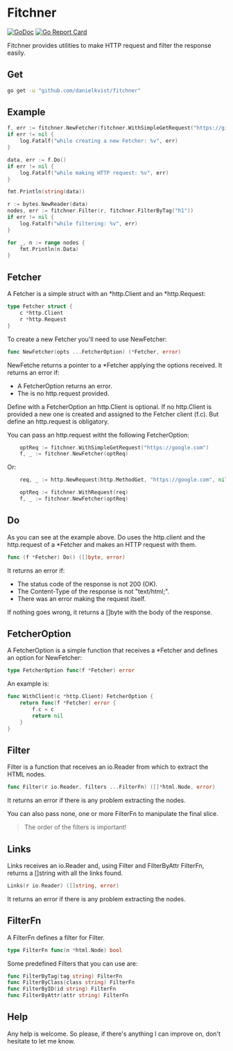 # Fitchner

[![GoDoc](https://godoc.org/github.com/danielkvist/fitchner?status.svg)](https://godoc.org/github.com/danielkvist/fitchner)
[![Go Report Card](https://goreportcard.com/badge/github.com/danielkvist/fitchner)](https://goreportcard.com/report/github.com/danielkvist/fitchner)

Fitchner provides utilities to make HTTP request and filter the response easily.

## Get

```bash
go get -u "github.com/danielkvist/fitchner"
```

## Example

```go
f, err := fitchner.NewFetcher(fitchner.WithSimpleGetRequest("https://github.com"))
if err != nil {
    log.Fatalf("while creating a new Fetcher: %v", err)
}

data, err := f.Do()
if err != nil {
    log.Fatalf("while making HTTP request: %v", err)
}

fmt.Println(string(data))

r := bytes.NewReader(data)
nodes, err := fitchner.Filter(r, fitchner.FilterByTag("h1"))
if err != nil {
    log.Fatalf("while filtering: %v", err)
}

for _, n := range nodes {
    fmt.Println(n.Data)
}
```

## Fetcher

A Fetcher is a simple struct with an *http.Client and an *http.Request:

```go
type Fetcher struct {
    c *http.Client
    r *http.Request
}
```

To create a new Fetcher you'll need to use NewFetcher:

```go
func NewFetcher(opts ...FetcherOption) (*Fetcher, error)
```

NewFetche returns a pointer to a *Fetcher applying the options received.
It returns an error if:

* A FetcherOption returns an error.
* The is no http.request provided.

Define with a FetcherOption an http.Client is optional. If no http.Client is provided a new one is created and assigned to the Fetcher client (f.c). But define an http.request is obligatory.

You can pass an http.request witht the following FetcherOption:

```go
    optReq := fitchner.WithSimpleGetRequest("https://google.com")
    f, _ := fitchner.NewFetcher(optReq)
```

Or:

```go
    req, _ := http.NewRequest(http.MethodGet, "https://google.com", nil)

    optReq := fitchner.WithRequest(req)
    f, _ := fitchner.NewFetcher(optReq)
```

## Do

As you can see at the example above. Do uses the http.client and the http.request of a *Fetcher and makes an HTTP request with them.

```go
func (f *Fetcher) Do() ([]byte, error)
```

It returns an error if:

* The status code of the response is not 200 (OK).
* The Content-Type of the response is not "text/html;".
* There was an error making the request itself.

If nothing goes wrong, it returns a []byte with the body of the response.

## FetcherOption

A FetcherOption is a simple function that receives a *Fetcher and defines an option for NewFetcher:

```go
type FetcherOption func(f *Fetcher) error
```

An example is:

```go
func WithClient(c *http.Client) FetcherOption {
    return func(f *Fetcher) error {
        f.c = c
        return nil
    }
}
```

## Filter

Filter is a function that receives an io.Reader from which to extract the HTML nodes.

```go
func Filter(r io.Reader, filters ...FilterFn) ([]*html.Node, error)
```

It returns an error if there is any problem extracting the nodes.

You can also pass none, one or more FilterFn to manipulate the final slice.

> The order of the filters is important!

## Links

Links receives an io.Reader and, using Filter and FilterByAttr FilterFn, returns a []string with all the links found.

```go
Links(r io.Reader) ([]string, error)
```

It returns an error if there is any problem extracting the nodes.

## FilterFn

A FilterFn defines a filter for Filter.

```go
type FilterFn func(n *html.Node) bool
```

Some predefined Filters that you can use are:

```go
func FilterByTag(tag string) FilterFn
func FilterByClass(class string) FilterFn
func FilterByID(id string) FilterFn
func FilterByAttr(attr string) FilterFn
```

## Help

Any help is welcome. So please, if there's anything I can improve on, don't hesitate to let me know.
